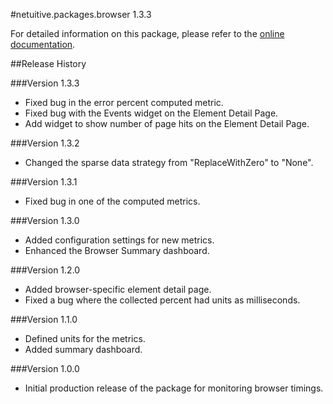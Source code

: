 #netuitive.packages.browser 1.3.3

For detailed information on this package, please refer to the [online documentation](https://help.app.netuitive.com/Content/Misc/Datasources/new_browser_datasource.htm).

##Release History

###Version 1.3.3

* Fixed bug in the error percent computed metric.
* Fixed bug with the Events widget on the Element Detail Page.
* Add widget to show number of page hits on the Element Detail Page.

###Version 1.3.2

* Changed the sparse data strategy from "ReplaceWithZero" to "None".

###Version 1.3.1

* Fixed bug in one of the computed metrics.

###Version 1.3.0

* Added configuration settings for new metrics.
* Enhanced the Browser Summary dashboard.

###Version 1.2.0

* Added browser-specific element detail page.
* Fixed a bug where the collected percent had units as milliseconds.

###Version 1.1.0

* Defined units for the metrics.
* Added summary dashboard.

###Version 1.0.0

* Initial production release of the package for monitoring browser timings.
